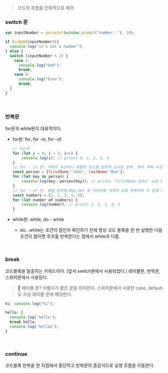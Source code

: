 > 코드의 흐름을 인위적으로 제어

### switch 문

```javascript
var inputNumber = parseInt(window.prompt("number: "), 10);

if (isNaN(inputNumber)){
  console.log("it's not a number");
} else {
  switch (inputNumber % 2) {
    case 1:
      console.log("Odd");
      break;
    case 0:
      console.log("Even");
      break;
  }
}
```

</br>

### 반복문

for문과 while문이 대표적이다. 

- for문: for, for -in, for -of
    
    ```javascript
    // for문
    for (let i = 0; i < 5; i++) {
        console.log(i); // prints 0, 1, 2, 3, 4
    }
    // for - in 문: 객체의 속성이나 배열의 요소를 임의의 순서로 반복. 특히 객체 속성을 반복할 때 유용.
    const person = {firstName:"John", lastName:"Doe"};
    for (let key in person) {
        console.log(key, person[key]); // prints "firstName John" and then "lastName Doe"
    }
    // for - of 문: 배열,문자열,Map,Set 등 이터러블 객체의 값을 반복하여 각 값에 대한 코드 블록을 실행하는 데 사용.
    const numbers = [1, 2, 3, 4, 5];
    for (let number of numbers) {
        console.log(number); // prints 1, 2, 3, 4, 5
    }
    ```
    
- while문: while, do - while
    - do...while는 조건이 참인지 확인하기 전에 항상 코드 블록을 한 번 실행한 다음 조건이 참이면 루프를 반복한다는 점에서 while과 다름.
 
</br>

### break

코드블록을 탈출하는 키워드이다. (앞서 switch문에서 사용되었다.) 레이블문, 반복문, 스위치문에서 사용된다. 

> 🤔 레이블 문? 식별자가 붙은 문을 의미한다. 스위치문에서 사용한 case, default도 사실 레이블 문에 해당한다. 

```javascript
hi: console.log("hi");

hello: {
  console.log('hello');
  break hello;
  console.log('hello2');
}
```

</br>

### continue

코드블록 반복을 현 지점에서 중단하고 반복문의 증감식으로 실행 흐름을 이동한다.
